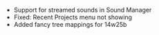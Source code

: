 - Support for streamed sounds in Sound Manager
- Fixed: Recent Projects menu not showing
- Added fancy tree mappings for 14w25b
